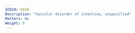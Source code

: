 ```yaml
---
ICD10: K559
Description: "Vascular disorder of intestine, unspecified"
Matters: No
Weight: 0
---
```


